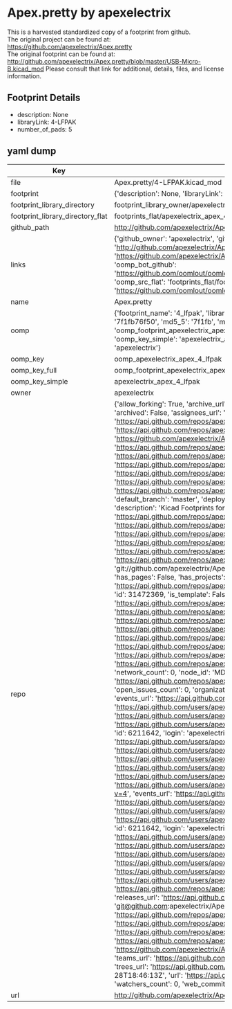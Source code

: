 # Apex.pretty by apexelectrix  
This is a harvested standardized copy of a footprint from github.  
The original project can be found at:  
https://github.com/apexelectrix/Apex.pretty  
The original footprint can be found at:
http://github.com/apexelectrix/Apex.pretty/blob/master/USB-Micro-B.kicad_mod
Please consult that link for additional, details, files, and license information.  
## Footprint Details
* description: None  
* libraryLink: 4-LFPAK  
* number_of_pads: 5  
## yaml dump  
| Key | Value |  
| --- | --- |  
| file | Apex.pretty/4-LFPAK.kicad_mod |  
| footprint | {'description': None, 'libraryLink': '4-LFPAK', 'number_of_pads': 5} |  
| footprint_library_directory | footprint_library_owner/apexelectrix_Apex.pretty |  
| footprint_library_directory_flat | footprints_flat/apexelectrix_apex_4_lfpak/working |  
| github_path | http://github.com/apexelectrix/Apex.pretty/blob/master/4-LFPAK.kicad_mod |  
| links | {'github_owner': 'apexelectrix', 'github_repo_name': 'Apex.pretty', 'github_src': 'http://github.com/apexelectrix/Apex.pretty/blob/master/USB-Micro-B.kicad_mod', 'github_src_repo': 'https://github.com/apexelectrix/Apex.pretty', 'oomp_bot': 'footprints/apexelectrix_apex_4_lfpak/working', 'oomp_bot_github': 'https://github.com/oomlout/oomlout_oomp_footprint_bot/tree/main/footprints/apexelectrix_apex_4_lfpak/working', 'oomp_src_flat': 'footprints_flat/footprints_flat/apexelectrix_apex_4_lfpak/working', 'oomp_src_flat_github': 'https://github.com/oomlout/oomlout_oomp_footprint_src/tree/main/footprints_flat/apexelectrix_apex_4_lfpak/working'} |  
| name | Apex.pretty |  
| oomp | {'footprint_name': '4_lfpak', 'library_name': 'apex', 'md5': '7f1fb76f502c4f2efc69eef3d4b8c478', 'md5_10': '7f1fb76f50', 'md5_5': '7f1fb', 'md5_6': '7f1fb7', 'oomp_key': 'oomp_apexelectrix_apex_4_lfpak', 'oomp_key_extra': 'oomp_footprint_apexelectrix_apex_4_lfpak', 'oomp_key_full': 'oomp_footprint_apexelectrix_apex_4_lfpak_7f1fb7', 'oomp_key_simple': 'apexelectrix_apex_4_lfpak', 'original_filename': 'Apex.pretty/4-LFPAK.kicad_mod', 'owner_name': 'apexelectrix'} |  
| oomp_key | oomp_apexelectrix_apex_4_lfpak |  
| oomp_key_full | oomp_footprint_apexelectrix_apex_4_lfpak |  
| oomp_key_simple | apexelectrix_apex_4_lfpak |  
| owner | apexelectrix |  
| repo | {'allow_forking': True, 'archive_url': 'https://api.github.com/repos/apexelectrix/Apex.pretty/{archive_format}{/ref}', 'archived': False, 'assignees_url': 'https://api.github.com/repos/apexelectrix/Apex.pretty/assignees{/user}', 'blobs_url': 'https://api.github.com/repos/apexelectrix/Apex.pretty/git/blobs{/sha}', 'branches_url': 'https://api.github.com/repos/apexelectrix/Apex.pretty/branches{/branch}', 'clone_url': 'https://github.com/apexelectrix/Apex.pretty.git', 'collaborators_url': 'https://api.github.com/repos/apexelectrix/Apex.pretty/collaborators{/collaborator}', 'comments_url': 'https://api.github.com/repos/apexelectrix/Apex.pretty/comments{/number}', 'commits_url': 'https://api.github.com/repos/apexelectrix/Apex.pretty/commits{/sha}', 'compare_url': 'https://api.github.com/repos/apexelectrix/Apex.pretty/compare/{base}...{head}', 'contents_url': 'https://api.github.com/repos/apexelectrix/Apex.pretty/contents/{+path}', 'contributors_url': 'https://api.github.com/repos/apexelectrix/Apex.pretty/contributors', 'created_at': '2015-02-28T18:46:13Z', 'default_branch': 'master', 'deployments_url': 'https://api.github.com/repos/apexelectrix/Apex.pretty/deployments', 'description': 'Kicad Footprints for Apex Mosfets', 'disabled': False, 'downloads_url': 'https://api.github.com/repos/apexelectrix/Apex.pretty/downloads', 'events_url': 'https://api.github.com/repos/apexelectrix/Apex.pretty/events', 'fork': False, 'forks': 0, 'forks_count': 0, 'forks_url': 'https://api.github.com/repos/apexelectrix/Apex.pretty/forks', 'full_name': 'apexelectrix/Apex.pretty', 'git_commits_url': 'https://api.github.com/repos/apexelectrix/Apex.pretty/git/commits{/sha}', 'git_refs_url': 'https://api.github.com/repos/apexelectrix/Apex.pretty/git/refs{/sha}', 'git_tags_url': 'https://api.github.com/repos/apexelectrix/Apex.pretty/git/tags{/sha}', 'git_url': 'git://github.com/apexelectrix/Apex.pretty.git', 'has_discussions': False, 'has_downloads': True, 'has_issues': True, 'has_pages': False, 'has_projects': True, 'has_wiki': True, 'homepage': None, 'hooks_url': 'https://api.github.com/repos/apexelectrix/Apex.pretty/hooks', 'html_url': 'https://github.com/apexelectrix/Apex.pretty', 'id': 31472369, 'is_template': False, 'issue_comment_url': 'https://api.github.com/repos/apexelectrix/Apex.pretty/issues/comments{/number}', 'issue_events_url': 'https://api.github.com/repos/apexelectrix/Apex.pretty/issues/events{/number}', 'issues_url': 'https://api.github.com/repos/apexelectrix/Apex.pretty/issues{/number}', 'keys_url': 'https://api.github.com/repos/apexelectrix/Apex.pretty/keys{/key_id}', 'labels_url': 'https://api.github.com/repos/apexelectrix/Apex.pretty/labels{/name}', 'language': None, 'languages_url': 'https://api.github.com/repos/apexelectrix/Apex.pretty/languages', 'license': None, 'merges_url': 'https://api.github.com/repos/apexelectrix/Apex.pretty/merges', 'milestones_url': 'https://api.github.com/repos/apexelectrix/Apex.pretty/milestones{/number}', 'mirror_url': None, 'name': 'Apex.pretty', 'network_count': 0, 'node_id': 'MDEwOlJlcG9zaXRvcnkzMTQ3MjM2OQ==', 'notifications_url': 'https://api.github.com/repos/apexelectrix/Apex.pretty/notifications{?since,all,participating}', 'open_issues': 0, 'open_issues_count': 0, 'organization': {'avatar_url': 'https://avatars.githubusercontent.com/u/6211642?v=4', 'events_url': 'https://api.github.com/users/apexelectrix/events{/privacy}', 'followers_url': 'https://api.github.com/users/apexelectrix/followers', 'following_url': 'https://api.github.com/users/apexelectrix/following{/other_user}', 'gists_url': 'https://api.github.com/users/apexelectrix/gists{/gist_id}', 'gravatar_id': '', 'html_url': 'https://github.com/apexelectrix', 'id': 6211642, 'login': 'apexelectrix', 'node_id': 'MDEyOk9yZ2FuaXphdGlvbjYyMTE2NDI=', 'organizations_url': 'https://api.github.com/users/apexelectrix/orgs', 'received_events_url': 'https://api.github.com/users/apexelectrix/received_events', 'repos_url': 'https://api.github.com/users/apexelectrix/repos', 'site_admin': False, 'starred_url': 'https://api.github.com/users/apexelectrix/starred{/owner}{/repo}', 'subscriptions_url': 'https://api.github.com/users/apexelectrix/subscriptions', 'type': 'Organization', 'url': 'https://api.github.com/users/apexelectrix'}, 'owner': {'avatar_url': 'https://avatars.githubusercontent.com/u/6211642?v=4', 'events_url': 'https://api.github.com/users/apexelectrix/events{/privacy}', 'followers_url': 'https://api.github.com/users/apexelectrix/followers', 'following_url': 'https://api.github.com/users/apexelectrix/following{/other_user}', 'gists_url': 'https://api.github.com/users/apexelectrix/gists{/gist_id}', 'gravatar_id': '', 'html_url': 'https://github.com/apexelectrix', 'id': 6211642, 'login': 'apexelectrix', 'node_id': 'MDEyOk9yZ2FuaXphdGlvbjYyMTE2NDI=', 'organizations_url': 'https://api.github.com/users/apexelectrix/orgs', 'received_events_url': 'https://api.github.com/users/apexelectrix/received_events', 'repos_url': 'https://api.github.com/users/apexelectrix/repos', 'site_admin': False, 'starred_url': 'https://api.github.com/users/apexelectrix/starred{/owner}{/repo}', 'subscriptions_url': 'https://api.github.com/users/apexelectrix/subscriptions', 'type': 'Organization', 'url': 'https://api.github.com/users/apexelectrix'}, 'private': False, 'pulls_url': 'https://api.github.com/repos/apexelectrix/Apex.pretty/pulls{/number}', 'pushed_at': '2015-03-09T02:52:33Z', 'releases_url': 'https://api.github.com/repos/apexelectrix/Apex.pretty/releases{/id}', 'size': 148, 'ssh_url': 'git@github.com:apexelectrix/Apex.pretty.git', 'stargazers_count': 0, 'stargazers_url': 'https://api.github.com/repos/apexelectrix/Apex.pretty/stargazers', 'statuses_url': 'https://api.github.com/repos/apexelectrix/Apex.pretty/statuses/{sha}', 'subscribers_count': 2, 'subscribers_url': 'https://api.github.com/repos/apexelectrix/Apex.pretty/subscribers', 'subscription_url': 'https://api.github.com/repos/apexelectrix/Apex.pretty/subscription', 'svn_url': 'https://github.com/apexelectrix/Apex.pretty', 'tags_url': 'https://api.github.com/repos/apexelectrix/Apex.pretty/tags', 'teams_url': 'https://api.github.com/repos/apexelectrix/Apex.pretty/teams', 'temp_clone_token': None, 'topics': [], 'trees_url': 'https://api.github.com/repos/apexelectrix/Apex.pretty/git/trees{/sha}', 'updated_at': '2015-02-28T18:46:13Z', 'url': 'https://api.github.com/repos/apexelectrix/Apex.pretty', 'visibility': 'public', 'watchers': 0, 'watchers_count': 0, 'web_commit_signoff_required': False} |  
| url | http://github.com/apexelectrix/Apex.pretty |  

